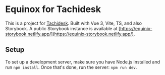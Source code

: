 # Equinox for Tachidesk

This is a project for [Tachidesk](https://github.com/Suwayomi/Tachidesk). Built with Vue 3, Vite, TS, and also Storybook. A public Storybook instance is available at [https://equinix-storybook.netlify.app/](https://equinix-storybook.netlify.app/).

## Setup

To set up a development server, make sure you have Node.js installed and run `npm install`. Once that's done, run the server: `npm run dev`.